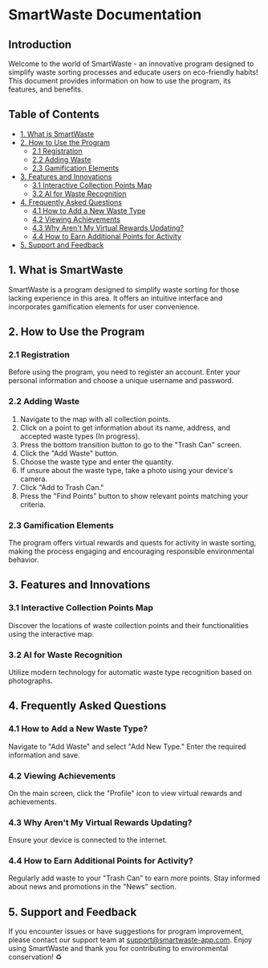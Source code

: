 # SmartWaste Documentation

## Introduction

Welcome to the world of SmartWaste - an innovative program designed to simplify waste sorting processes and educate users on eco-friendly habits! This document provides information on how to use the program, its features, and benefits.

## Table of Contents

- [1. What is SmartWaste](#1-what-is-smartwaste)
- [2. How to Use the Program](#2-how-to-use-the-program)
  - [2.1 Registration](#21-registration)
  - [2.2 Adding Waste](#22-adding-waste)
  - [2.3 Gamification Elements](#23-gamification-elements)
- [3. Features and Innovations](#3-features-and-innovations)
  - [3.1 Interactive Collection Points Map](#31-interactive-collection-points-map)
  - [3.2 AI for Waste Recognition](#32-ai-for-waste-recognition)
- [4. Frequently Asked Questions](#4-frequently-asked-questions)
  - [4.1 How to Add a New Waste Type](#41-how-to-add-a-new-waste-type)
  - [4.2 Viewing Achievements](#42-viewing-achievements)
  - [4.3 Why Aren't My Virtual Rewards Updating?](#43-why-arent-my-virtual-rewards-updating)
  - [4.4 How to Earn Additional Points for Activity](#44-how-to-earn-additional-points-for-activity)
- [5. Support and Feedback](#5-support-and-feedback)

## 1. What is SmartWaste

SmartWaste is a program designed to simplify waste sorting for those lacking experience in this area. It offers an intuitive interface and incorporates gamification elements for user convenience.

## 2. How to Use the Program

### 2.1 Registration

Before using the program, you need to register an account. Enter your personal information and choose a unique username and password.

### 2.2 Adding Waste

1. Navigate to the map with all collection points.
2. Click on a point to get information about its name, address, and accepted waste types (In progress).
3. Press the bottom transition button to go to the "Trash Can" screen.
4. Click the "Add Waste" button.
5. Choose the waste type and enter the quantity.
6. If unsure about the waste type, take a photo using your device's camera.
7. Click "Add to Trash Can."
8. Press the "Find Points" button to show relevant points matching your criteria.

### 2.3 Gamification Elements

The program offers virtual rewards and quests for activity in waste sorting, making the process engaging and encouraging responsible environmental behavior.

## 3. Features and Innovations

### 3.1 Interactive Collection Points Map

Discover the locations of waste collection points and their functionalities using the interactive map.

### 3.2 AI for Waste Recognition

Utilize modern technology for automatic waste type recognition based on photographs.

## 4. Frequently Asked Questions

### 4.1 How to Add a New Waste Type?

Navigate to "Add Waste" and select "Add New Type." Enter the required information and save.

### 4.2 Viewing Achievements

On the main screen, click the "Profile" icon to view virtual rewards and achievements.

### 4.3 Why Aren't My Virtual Rewards Updating?

Ensure your device is connected to the internet.

### 4.4 How to Earn Additional Points for Activity?

Regularly add waste to your "Trash Can" to earn more points. Stay informed about news and promotions in the "News" section.

## 5. Support and Feedback

If you encounter issues or have suggestions for program improvement, please contact our support team at support@smartwaste-app.com. Enjoy using SmartWaste and thank you for contributing to environmental conservation! ♻️

